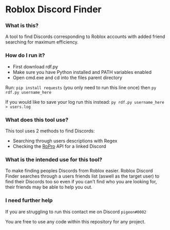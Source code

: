 # Roblox Discord Finder

### What is this?
A tool to find Discords corresponding to Roblox accounts with added friend searching for maximum efficiency.

### How do I run it?
- First download rdf.py
- Make sure you have Python installed and PATH variables enabled
- Open cmd.exe and cd into the files parent directory

Run: ```pip install requests``` (you only need to run this line once) then ```py rdf.py username_here```

If you would like to save your log run this instead: ```py rdf.py username_here > users.log```

### What does this tool use?
This tool uses 2 methods to find Discords:
- Searching through users descriptions with Regex
- Checking the [RoPro](https://ropro.io/) API for a linked Discord

### What is the intended use for this tool?
To make finding peoples Discords from Roblox easier. Roblox Discord Finder searches through a users friends list (aswell as the target user) to find their Discords too so even if you can't find who you are looking for, their friends may be able to help you out.

### I need further help
If you are struggling to run this contact me on Discord `pigeon#0002`

You are free to use any code within this repository for any project.

